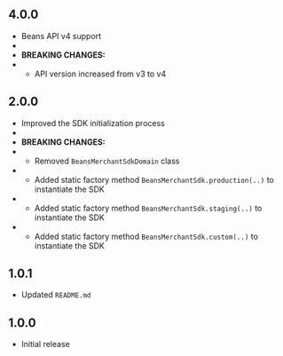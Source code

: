 ## 4.0.0
* Beans API v4 support
* 
* **BREAKING CHANGES:**
*  - API version increased from v3 to v4

## 2.0.0
* Improved the SDK initialization process
* 
* **BREAKING CHANGES:**
*  - Removed `BeansMerchantSdkDomain` class
*  - Added static factory method `BeansMerchantSdk.production(..)` to instantiate the SDK
*  - Added static factory method `BeansMerchantSdk.staging(..)` to instantiate the SDK
*  - Added static factory method `BeansMerchantSdk.custom(..)` to instantiate the SDK

## 1.0.1
* Updated `README.md`

## 1.0.0
* Initial release